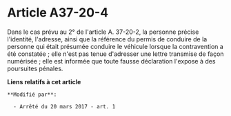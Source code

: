 # Article A37-20-4

Dans le cas prévu au 2° de l'article A. 37-20-2, la personne précise l'identité, l'adresse, ainsi que la référence du permis
de conduire de la personne qui était présumée conduire le véhicule lorsque la contravention a été constatée ; elle n'est pas
tenue d'adresser une lettre transmise de façon numérisée ; elle est informée que toute fausse déclaration l'expose à des
poursuites pénales.

**Liens relatifs à cet article**

	**Modifié par**:

	  - Arrêté du 20 mars 2017 - art. 1
